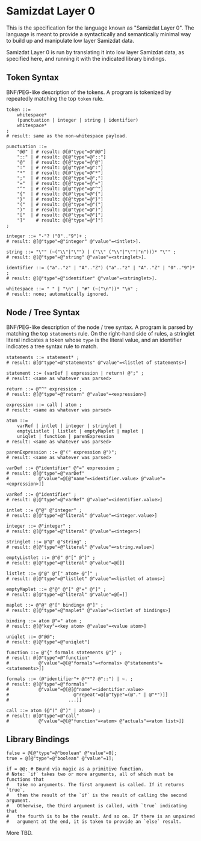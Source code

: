Samizdat Layer 0
================

This is the specification for the language known as "Samizdat Layer 0".
The language is meant to provide a syntactically and semantically
minimal way to build up and manipulate low layer Samizdat data.

Samizdat Layer 0 is run by translating it into low layer Samizdat
data, as specified here, and running it with the indicated library
bindings.


Token Syntax
------------

BNF/PEG-like description of the tokens. A program is tokenized by
repeatedly matching the top `token` rule.

```
token ::=
    whitespace*
    (punctuation | integer | string | identifier)
    whitespace*
;
# result: same as the non-whitespace payload.

punctuation ::=
    "@@" | # result: @[@"type"=@"@@"]
    "::" | # result: @[@"type"=@"::"]
    "@"  | # result: @[@"type"=@"@"]
    ":"  | # result: @[@"type"=@":"]
    "*"  | # result: @[@"type"=@"*"]
    ";"  | # result: @[@"type"=@";"]
    "="  | # result: @[@"type"=@"="]
    "^"  | # result: @[@"type"=@"^"]
    "{"  | # result: @[@"type"=@"{"]
    "}"  | # result: @[@"type"=@"}"]
    "("  | # result: @[@"type"=@"("]
    ")"  | # result: @[@"type"=@")"]
    "["  | # result: @[@"type"=@"["]
    "]"    # result: @[@"type"=@"]"]
;

integer ::= "-"? ("0".."9")+ ;
# result: @[@"type"=@"integer" @"value"=<intlet>].

string ::= "\"" (~("\\"|"\"") | ("\\" ("\\"|"\""|"n")))* "\"" ;
# result: @[@"type"=@"string" @"value"=<stringlet>].

identifier ::= ("a".."z" | "A".."Z") ("a".."z" | "A".."Z" | "0".."9")* ;
# result: @[@"type"=@"identifier" @"value"=<stringlet>].

whitespace ::= " " | "\n" | "#" (~("\n"))* "\n" ;
# result: none; automatically ignored.
```


Node / Tree Syntax
------------------

BNF/PEG-like description of the node / tree syntax. A program is
parsed by matching the top `statements` rule. On the right-hand side
of rules, a stringlet literal indicates a token whose `type` is the
literal value, and an identifier indicates a tree syntax rule to
match.

```
statements ::= statement* ;
# result: @[@"type"=@"statements" @"value"=<listlet of statements>]

statement ::= (varDef | expression | return) @";" ;
# result: <same as whatever was parsed>

return ::= @"^" expression ;
# result: @[@"type"=@"return" @"value"=<expression>]

expression ::= call | atom ;
# result: <same as whatever was parsed>

atom ::=
    varRef | intlet | integer | stringlet |
    emptyListlet | listlet | emptyMaplet | maplet |
    uniqlet | function | parenExpression
# result: <same as whatever was parsed>

parenExpression ::= @"(" expression @")";
# result: <same as whatever was parsed>

varDef ::= @"identifier" @"=" expression ;
# result: @[@"type"=@"varDef"
#           @"value"=@[@"name"=<identifier.value> @"value"=<expression>]]

varRef ::= @"identifier" ;
# result: @[@"type"=@"varRef" @"value"=<identifier.value>]

intlet ::= @"@" @"integer" ;
# result: @[@"type"=@"literal" @"value"=<integer.value>]

integer ::= @"integer" ;
# result: @[@"type"=@"literal" @"value"=<integer>]

stringlet ::= @"@" @"string" ;
# result: @[@"type"=@"literal" @"value"=<string.value>]

emptyListlet ::= @"@" @"[" @"]" ;
# result: @[@"type"=@"literal" @"value"=@[]]

listlet ::= @"@" @"[" atom+ @"]" ;
# result: @[@"type"=@"listlet" @"value"=<listlet of atoms>]

emptyMaplet ::= @"@" @"[" @"=" @"]" ;
# result: @[@"type"=@"literal" @"value"=@[=]]

maplet ::= @"@" @"[" binding+ @"]" ;
# result: @[@"type"=@"maplet" @"value"=<listlet of bindings>]

binding ::= atom @"=" atom ;
# result: @[@"key"=<key atom> @"value"=<value atom>]

uniqlet ::= @"@@";
# result: @[@"type"=@"uniqlet"]

function ::= @"{" formals statements @"}" ;
# result: @[@"type"=@"function"
#           @"value"=@[@"formals"=<formals> @"statements"=<statements>]]

formals ::= (@"identifier"+ @"*"? @"::") | ~. ;
# result: @[@"type"=@"formals"
#           @"value"=@[@[@"name"=<identifier.value>
#                        @"repeat"=@[@"type"=(@"." | @"*")]]
#                      ...]]

call ::= atom (@"(" @")" | atom+) ;
# result: @[@"type"=@"call"
#           @"value"=@[@"function"=<atom> @"actuals"=<atom list>]]
```


Library Bindings
----------------

```
false = @[@"type"=@"boolean" @"value"=0];
true = @[@"type"=@"boolean" @"value"=1];

if = @@; # Bound via magic as a primitive function.
# Note: `if` takes two or more arguments, all of which must be functions that
#   take no arguments. The first argument is called. If it returns `true`,
#   then the result of the `if` is the result of calling the second argument.
#   Otherwise, the third argument is called, with `true` indicating that
#   the fourth is to be the result. And so on. If there is an unpaired
#   argument at the end, it is taken to provide an `else` result.
```

More TBD.

